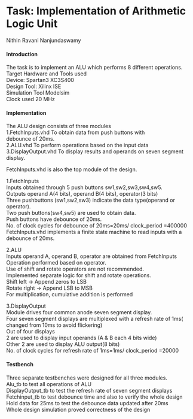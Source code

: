 # Task: Implementation of Arithmetic Logic Unit
 Nithin Ravani Nanjundaswamy

####                  Introduction

The task is to implement an ALU which performs 8 different operations.  
Target Hardware and Tools used  
Device: Spartan3 XC3S400  
Design Tool: Xilinx ISE  
Simulation Tool Modelsim  
Clock used 20 MHz  
  
####              Implementation
  
The ALU design consists of three modules  
1.FetchInputs.vhd To obtain data from push buttons with  
debounce of 20ms.  
2.ALU.vhd To perform operations based on the input data  
3.DisplayOutput.vhd To display results and operands on seven segment display.  
  
FetchInputs.vhd is also the top module of the design.  
  
  
1.FetchInputs  
Inputs obtained through 5 push buttons sw1,sw2,sw3,sw4,sw5.  
Outputs operand A(4 bits), operand B(4 bits), operator(3 bits)  
Three pushbuttons (sw1,sw2,sw3) indicate the data type(operand or operator).  
Two push buttons(sw4,sw5) are used to obtain data.  
Push buttons have debounce of 20ms.  
No. of clock cycles for debounce of 20ms=20ms/ clock_period =400000  
FetchInputs.vhd implements a finite state machine to read inputs with a debounce of 20ms.  
  
  
2.ALU  
Inputs operand A, operand B, operator are obtained from FetchInputs  
Operation performed based on operator.  
Use of shift and rotate operators are not recommended.  
Implemented separate logic for shift and rotate operations.  
Shift left   ->    Append zeros to LSB  
Rotate right ->    Append LSB to MSB  
For multiplication, cumulative addition is performed  
  
   
3.DisplayOutput  
Module drives four common anode seven segment display.  
Four seven segment displays are multiplexed with a refresh rate of 1ms( changed from 10ms to avoid flickering)  
Out of four displays  
	2 are used to display input operands (A & B each 4 bits wide)  
	Other 2 are used to display ALU output(8 bits)  
No. of clock cycles for refresh rate of 1ms=1ms/ clock_period =20000  
  
####               Testbench  
Three separate testbenches were designed for all three modules.  
Alu_tb to test all operations of ALU  
DisplayOutput_tb to test the refresh rate of seven segment displays  
Fetchinput_tb to test debounce time and also to verify the whole design  
Hold data for 25ms to test the debounce data updated after 20ms  
Whole design simulation proved correctness of the design  